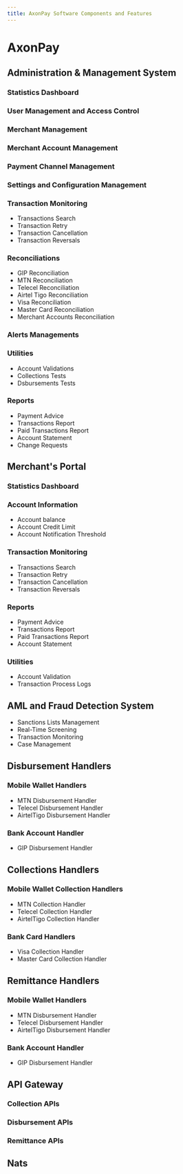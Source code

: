 ```yaml
---
title: AxonPay Software Components and Features
---
```

# AxonPay

## Administration & Management System

### Statistics Dashboard

### User Management and Access Control

### Merchant Management

### Merchant Account Management

### Payment Channel Management

### Settings and Configuration Management

### Transaction Monitoring

- Transactions Search
- Transaction Retry
- Transaction Cancellation
- Transaction Reversals

### Reconciliations

- GIP Reconciliation
- MTN Reconciliation
- Telecel Reconciliation
- Airtel Tigo Reconciliation
- Visa Reconciliation
- Master Card Reconciliation
- Merchant Accounts Reconciliation

### Alerts Managements

### Utilities

- Account Validations
- Collections Tests
- Dsbursements Tests

### Reports

- Payment Advice
- Transactions Report
- Paid Transactions Report
- Account Statement
- Change Requests

## Merchant's Portal

### Statistics Dashboard

### Account Information

- Account balance
- Account Credit Limit
- Account Notification Threshold

### Transaction Monitoring

- Transactions Search
- Transaction Retry
- Transaction Cancellation
- Transaction Reversals

### Reports

- Payment Advice
- Transactions Report
- Paid Transactions Report
- Account Statement

### Utilities

- Account Validation
- Transaction Process Logs

## AML and Fraud Detection System

- Sanctions Lists Management
- Real-Time Screening
- Transaction Monitoring
- Case Management

## Disbursement Handlers

### Mobile Wallet Handlers

- MTN Disbursement Handler
- Telecel Disbursement Handler
- AirtelTigo Disbursement Handler

### Bank Account Handler

- GIP Disbursement Handler

## Collections Handlers

### Mobile Wallet Collection Handlers

- MTN Collection Handler
- Telecel Collection Handler
- AirtelTigo Collection Handler

### Bank Card Handlers

- Visa Collection Handler
- Master Card Collection Handler

## Remittance Handlers

### Mobile Wallet Handlers

- MTN Disbursement Handler
- Telecel Disbursement Handler
- AirtelTigo Disbursement Handler

### Bank Account Handler

- GIP Disbursement Handler

## API Gateway

### Collection APIs

### Disbursement APIs

### Remittance APIs

## Nats
